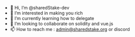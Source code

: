- 👋 Hi, I’m @sharedStake-dev
- 👀 I’m interested in making you rich
- 🌱 I’m currently learning how to delegate
- 💞️ I’m looking to collaborate on solidity and vue.js
- 📫 How to reach me : admin@sharedstake.org or discord

<!---
sharedStake-dev/sharedStake-dev is a ✨ special ✨ repository because its `README.md` (this file) appears on your GitHub profile.
You can click the Preview link to take a look at your changes.
--->
